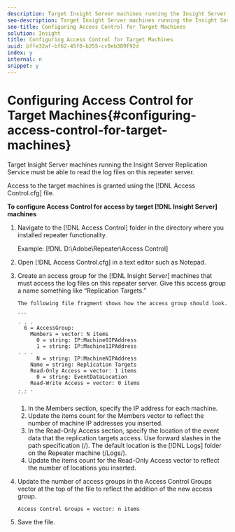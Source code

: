 ```yaml
---
description: Target Insight Server machines running the Insight Server Replication Service must be able to read the log files on this repeater server.
seo-description: Target Insight Server machines running the Insight Server Replication Service must be able to read the log files on this repeater server.
seo-title: Configuring Access Control for Target Machines
solution: Insight
title: Configuring Access Control for Target Machines
uuid: bffe32af-bf62-45f0-b255-cc0eb389f92d
index: y
internal: n
snippet: y
---
```


# Configuring Access Control for Target Machines{#configuring-access-control-for-target-machines}

Target Insight Server machines running the Insight Server Replication Service must be able to read the log files on this repeater server.

Access to the target machines is granted using the [!DNL Access Control.cfg] file.

**To configure Access Control for access by target [!DNL Insight Server] machines** 

1. Navigate to the [!DNL Access Control] folder in the directory where you installed repeater functionality.

   Example: [!DNL D:\Adobe\Repeater\Access Control]

1. Open [!DNL Access Control.cfg] in a text editor such as Notepad.
1. Create an access group for the [!DNL Insight Server] machines that must access the log files on this repeater server. Give this access group a name something like “Replication Targets.”

       The following file fragment shows how the access group should look.

       ```    
       . . . 
         6 = AccessGroup: 
           Members = vector: N items 
             0 = string: IP:Machine0IPAddress 
             1 = string: IP:Machine1IPAddress 
       . . . 
             N = string: IP:MachineNIPAddress 
           Name = string: Replication Targets 
           Read-Only Access = vector: 1 items 
             0 = string: EventDataLocation 
           Read-Write Access = vector: 0 items 
       . . .
       ```

    1. In the Members section, specify the IP address for each machine. 
    1. Update the items count for the Members vector to reflect the number of machine IP addresses you inserted. 
    1. In the Read-Only Access section, specify the location of the event data that the replication targets access. Use forward slashes in the path specification (/). The default location is the [!DNL Logs] folder on the Repeater machine (/Logs/). 
    1. Update the items count for the Read-Only Access vector to reflect the number of locations you inserted.

1. Update the number of access groups in the Access Control Groups vector at the top of the file to reflect the addition of the new access group.

   ```
   Access Control Groups = vector: n items
   ```

1. Save the file.
